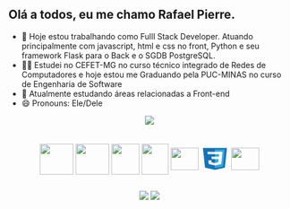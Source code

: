 ## Olá a todos, eu me chamo Rafael Pierre.


- 🔭 Hoje estou trabalhando como Fulll Stack Developer. Atuando principalmente com javascript, html e css no front, Python e seu framework Flask para o Back  e o SGDB PostgreSQL. 
- 👨‍🎓 Estudei no CEFET-MG no curso técnico integrado de Redes de Computadores e hoje estou me Graduando pela PUC-MINAS no curso de Engenharia de Software
- 🌱 Atualmente estudando áreas relacionadas a Front-end
- 😄 Pronouns: Ele/Dele

<!-- <div align="center">
  <a href="https://github.com/Rafael-Pierre">
  <img height="180em" src="https://github-readme-stats.vercel.app/api?username=RafaelPierre&show_icons=true&theme=gotham&include_all_commits=true&count_private=true"/>
</div>
 -->
<p align="center"> <img src=https://github-readme-stats.vercel.app/api/top-langs/?username=Rafael-Pierre&layout=compact&langs_count=8&theme=gotham/> </p>
  
<div align="center" ><br>
  
  <img align="center" height="55" width="60" src="https://cdn.jsdelivr.net/gh/devicons/devicon/icons/python/python-original.svg" />
  
  <img align="center" height="55" width="60" src="https://cdn.jsdelivr.net/gh/devicons/devicon/icons/flask/flask-original.svg" />
  
  <img align="center" height="55" width="50" src="https://cdn.jsdelivr.net/gh/devicons/devicon/icons/postgresql/postgresql-original.svg" />
  
  <img align="center"  height="55" width="48" src="https://upload.wikimedia.org/wikipedia/commons/2/2f/PowerShell_5.0_icon.png">
  
  <img align="center"  height="40" width="50" src="https://cdn.jsdelivr.net/gh/devicons/devicon/icons/html5/html5-original.svg">

  <img align="center"  height="40" width="50" src="https://raw.githubusercontent.com/devicons/devicon/master/icons/css3/css3-original.svg">
  
  <img align="center"  height="40" width="50" src="https://cdn.jsdelivr.net/gh/devicons/devicon/icons/javascript/javascript-original.svg">
 
</div>
  
  ##
  
  <div align="center"> 
  
  <a href = "mailto:pierredoc28@gmail.com"><img src="https://img.shields.io/badge/-Gmail-%23333?style=for-the-badge&logo=gmail&logoColor=white" target="_blank"></a>
  <a href="https://www.linkedin.com/in/rafael-pierre-2123descolas/" target="_blank"><img src="https://img.shields.io/badge/-LinkedIn-%230077B5?style=for-the-badge&logo=linkedin&logoColor=white" target="_blank"></a> 
 
 
</div>
  
           
          
